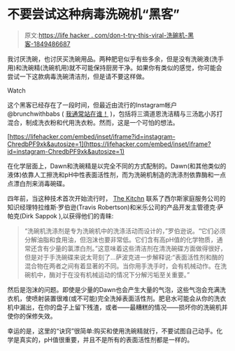 # 不要尝试这种病毒洗碗机“黑客”

> 原文:[https://life hacker . com/don-t-try-this-viral-洗碗机-黑客-1849486687](https://lifehacker.com/don-t-try-this-viral-dishwasher-hack-1849486687)

我讨厌洗碗，也讨厌买洗碗用品。两种肥皂似乎有些多余，但是没有洗碗液(洗手用)和洗碗精(洗碗机用)就不可能保持厨房干净。如果你有类似的感觉，你可能会尝试一下这款病毒洗碗清洁剂，但是请不要这样做。

Watch

这个黑客已经存在了一段时间，但最近由流行的Instagram帐户@brunchwithbabs ( [我通常站在谁！](https://lifehacker.com/this-is-how-you-fix-a-messy-summer-ice-cream-cone-1849025130) )，包括将三滴道恩洗洁精与三汤匙小苏打混合，制成洗衣粉和代用洗衣粉。然而，这是一个可怕的想法。

 [https://lifehacker.com/embed/inset/iframe?id=instagram-ChredbPF9xk&autosize=1](https://lifehacker.com/embed/inset/iframe?id=instagram-ChredbPF9xk&autosize=1) 

在化学层面上，Dawn和洗碗精是以完全不同的方式配制的。Dawn(和其他类似的液体)依靠人工擦洗和pH中性表面活性剂，而为洗碗机制造的洗涤剂依靠酶和一点点漂白剂来消毒碗碟。

四年前，当这种技术首次开始流行时， [The Kitchn](https://www.thekitchn.com/dishwasher-soap-hack-review-260767) 联系了西尔斯家庭服务公司的知识经理特拉维斯·罗伯逊(Travis Robertson)和米乐公司的产品开发主管德克·萨帕克(Dirk Sappok ),以获得他们的青睐:

> “洗碗机洗涤剂是专为洗碗机中的洗涤活动而设计的，”罗伯逊说。“它们必须分解油脂和食用油，但泡沫也要非常低。它们含有高pH值的化学物质，通常还含有少量的氯漂白剂。”这意味着这些清洁剂在清洗碗碟方面做得很好，但是对于手洗碗碟来说太苛刻了...萨波克进一步解释说:“表面活性剂和酶的混合物在两者之间有着显著的不同。当你用手洗手时，会有机械动作。在洗碗机中，酶对于在没有机械运动的情况下分解污垢至关重要。”

然后是泡沫的问题。即使是少量的Dawn也会产生大量的气泡，这些气泡会充满洗衣机，使喷射装置很难(或不可能)完全洗掉表面活性剂。肥皂水可能会从你的洗衣机中漏出，在你的盘子上留下残渣，或者——最糟糕的情况——损坏你的洗碗机并使你的保修失效。

幸运的是，这里的“诀窍”很简单:购买和使用洗碗精就行，不要试图自己动手。化学是真实的，pH值很重要，并且不是所有的表面活性剂都是一样的。